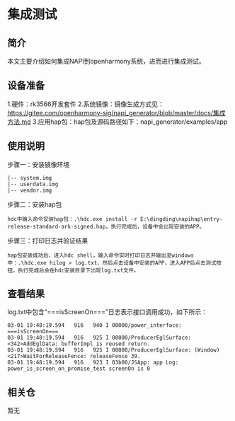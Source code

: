 # 集成测试

## 简介
  本文主要介绍如何集成NAPI到openharmony系统，进而进行集成测试。

## 设备准备

  1.硬件：rk3566开发套件
  2.系统镜像：镜像生成方式见：https://gitee.com/openharmony-sig/napi_generator/blob/master/docs/集成方法.md
  3.应用hap包：hap包及源码路径如下：napi_generator/examples/app


## 使用说明
步骤一：安装镜像环境

    |-- system.img
    |-- userdata.img
    |-- vendor.img

步骤二：安装hap包

	hdc中输入命令安装hap包：.\hdc.exe install -r E:\dingding\napihap\entry-release-standard-ark-signed.hap，执行完成后，设备中会出现安装的APP。

步骤三：打印日志并验证结果

	hap包安装成功后，进入hdc shell，输入命令实时打印日志并输出至windows中：.\hdc.exe hilog > log.txt，然后点击设备中安装的APP，进入APP后点击测试按钮，执行完成后会在hdc安装目录下出现log.txt文件。

## 查看结果
log.txt中包含“===isScreenOn===”日志表示接口调用成功，如下所示：

    03-01 19:48:19.594   916   940 I 00000/power_interface: ===isScreenOn===
    03-01 19:48:19.594   916   925 I 00000/ProducerEglSurface: <342>AddEglData: bufferImpl is reused return.
    03-01 19:48:19.594   916   925 I 00000/ProducerEglSurface: (Window)<217>WaitForReleaseFence: releaseFence 39.
    03-01 19:48:19.594   916   923 I 03b00/JSApp: app Log: power_is_screen_on_promise_test screenOn is 0

## 相关仓

暂无
